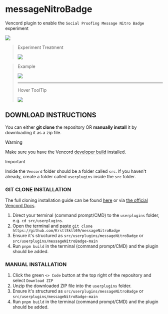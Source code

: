 # messageNitroBadge
Vencord plugin to enable the `Social Proofing Message Nitro Badge` experiment

![](https://cdn.nest.rip/uploads/74ba1aca-c807-4667-8480-49aa121186c0.png)

> Experiment Treatment
>
>
> ![](https://cdn.nest.rip/uploads/90d25a21-5bd0-418a-9cbc-dc90a439673a.png)

> Example
>
>
> ![](https://cdn.nest.rip/uploads/7b554834-2032-4ccd-ac69-0efca101bec3.png)
>
> ------
>
> Hover ToolTip
>
>
> ![](https://cdn.nest.rip/uploads/4d66270f-7402-44f0-824e-0b8245cef875.png)

## DOWNLOAD INSTRUCTIONS
You can either __git clone__ the repository OR __manually install__ it by downloading it as a zip file.<br/>
> [!WARNING]
> Make sure you have the Vencord [developer build](https://docs.vencord.dev/installing/) installed.<br/>

> [!IMPORTANT]
> Inside the `Vencord` folder should be a folder called `src`. If you haven't already, create a folder called `userplugins` inside the `src` folder.

### GIT CLONE INSTALLATION
The full cloning installation guide can be found [here](https://discord.com/channels/1015060230222131221/1257038407503446176/1257038407503446176) or via [the official Vencord Docs](https://docs.vencord.dev/installing/custom-plugins/).
1. Direct your terminal (command prompt/CMD) to the `userplugins` folder, e.g. `cd src/userplugins`.
2. Open the terminal and paste `git clone https://github.com/KrstlSkll69/messageNitroBadge`
3. Ensure it's structured as `src/userplugins/messageNitroBadge` or `src/userplugins/messageNitroBadge-main`
4. Run `pnpm build` in the terminal (command prompt/CMD) and the plugin should be added.

### MANUAL INSTALLATION
1. Click the green `<> Code` button at the top right of the repository and select `Download ZIP`
2. Unzip the downloaded ZIP file into the `userplugins` folder.
3. Ensure it's structured as `src/userplugins/messageNitroBadge` or `src/userplugins/messageNitroBadge-main`
5. Run `pnpm build` in the terminal (command prompt/CMD) and the plugin should be added.
